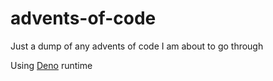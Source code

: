 # advents-of-code

Just a dump of any advents of code I am about to go through

Using [Deno](https://deno.land/manual@v1.28.3/getting_started/installation) runtime
